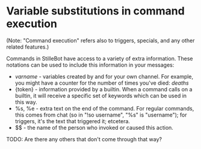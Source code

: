 Variable substitutions in command execution
===========================================

(Note: "Command execution" refers also to triggers, specials, and any other
related features.)

Commands in StilleBot have access to a variety of extra information. These
notations can be used to include this information in your messages:

* $varname$ - variables created by and for your own channel. For example,
  you might have a counter for the number of times you've died: $deaths$
* {token} - information provided by a builtin. When a command calls on a
  builtin, it will receive a specific set of keywords which can be used
  in this way.
* %s, %e - extra text on the end of the command. For regular commands, this
  comes from chat (so in "!so username", "%s" is "username"); for triggers,
  it's the text that triggered it; etcetera.
* $$ - the name of the person who invoked or caused this action.

TODO: Are there any others that don't come through that way?
